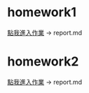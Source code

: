# homework1
[點我進入作業](homework1/report.md) -> report.md

# homework2
[點我進入作業](homework2/report.md) -> report.md
